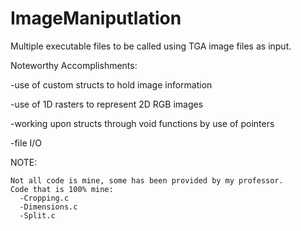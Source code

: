 # ImageManiputlation
Multiple executable files to be called using TGA image files as input. 

Noteworthy Accomplishments:

  -use of custom structs to hold image information
  
  -use of 1D rasters to represent 2D RGB images
  
  -working upon structs through void functions by use of pointers
  
  -file I/O 
  
  NOTE: 
  
    Not all code is mine, some has been provided by my professor.
    Code that is 100% mine:
      -Cropping.c
      -Dimensions.c
      -Split.c
